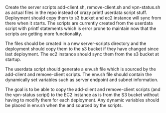 Create the server scripts add-client.sh, remove-client.sh and vpn-status.sh as actual files in the repo instead of crazy printf userdata script stuff. Deployment should copy them to s3 bucket and ec2 instance will sync from there when it starts. The scripts are currently created from the userdata script with printf statements which is error prone to maintain now that the scripts are getting more functionality.

The files should be created in a new server-scripts directory and the deployment should copy them to the s3 bucket if they have changed since last deployment. The ec2 instance should sync them from the s3 bucket at startup.

The userdata script should generate a env.sh file which is sourced by the add-client and remove-client scripts. The env.sh file should contain the dynamically set variables such as server endpoint and subnet information.

The goal is to be able to copy the add-client and remove-client scripts (and the vpn-status script) to the EC2 instance as is from the S3 bucket without having to modify them for each deployment. Any dynamic variables should be placed in env.sh when the and sourced by the scripts.

